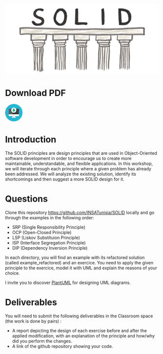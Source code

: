 
![The SOLID principles](img/solid.png)

# Download PDF
[![Download TP1](img/pdf.png)](tp1.pdf)

# Introduction
The SOLID principles are design principles that are used in Object-Oriented software development in order to encourage us to create more maintainable, understandable, and flexible applications. In this workshop, we will iterate through each principle where a given problem has already been addressed. We will analyze the existing solution, identify its shortcomings and then suggest a more SOLID design for it.   

 
# Questions
Clone this repository https://github.com/INSATunisia/SOLID locally and go through the examples in the following order:
  
* SRP (Single Responsibility Principle)
* OCP (Open-Closed Principle)
* LSP (Liskov Substituion Principle)
* ISP (Interface Segregation Principle)
* DIP (Dependency Inversion Principle)

In each directory, you will find an example with its refactored solution (called example_refactored) and an exercice. You need to apply the given principle to the exercice, model it with UML and explain the reasons of your choice.

I invite you to discover [PlantUML](https://plantuml.com/fr/) for designing UML diagrams.

# Deliverables
You will need to submit the following deliverables in the Classroom space (the work is done by pairs) :

- A report depicting the design of each exercise before and after the applied modification, with an explanation of the principle and how/why did you perform the changes.
- A link of the github repository showing your code.